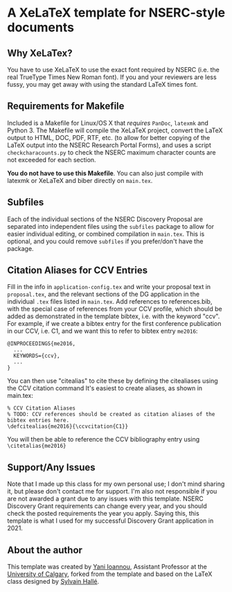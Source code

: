 A XeLaTeX template for NSERC-style documents
==========================================

## Why XeLaTex?

You have to use XeLaTeX to use the exact font required by NSERC (i.e. the real TrueType Times New Roman font). If you and your reviewers are less fussy, you may get away with using the standard LaTeX times font.
## Requirements for Makefile

Included is a Makefile for Linux/OS X that *requires* `PanDoc`, `latexmk` and Python 3. The Makefile will compile the XeLaTeX project, convert the LaTeX output to HTML, DOC, PDF, RTF, etc. (to allow for better copying of the LaTeX output into the NSERC Research Portal Forms), and uses a script `checkcharacounts.py` to check the NSERC maximum character counts are not exceeded for each section.

**You do not have to use this Makefile**. You can also just compile with latexmk or XeLaTeX and biber directly on `main.tex`.

## Subfiles

Each of the individual sections of the NSERC Discovery Proposal are separated into independent files using the `subfiles` package to allow for easier individual editing, or combined compilation in `main.tex`. This is optional, and you could remove `subfiles` if you prefer/don't have the package.


## Citation Aliases for CCV Entries

Fill in the info in `application-config.tex` and write your proposal text in `proposal.tex`, and the relevant sections of the DG application in the individual `.tex` files listed in `main.tex`. Add references to references.bib, with the special case of references from your CCV profile, which should be added as demonstrated in the template bibtex, i.e. with the keyword "ccv". For example, if we create a bibtex entry for the first conference publication in our CCV, i.e. C1, and we want this to refer to bibtex entry `me2016`:
```
@INPROCEEDINGS{me2016,
  ...
  KEYWORDS={ccv},
  ...
}
```

You can then use "citealias" to cite these by defining the citealiases using the CCV citation command It's easiest to create aliases, as shown in main.tex:
```
% CCV Citation Aliases
% TODO: CCV references should be created as citation aliases of the bibtex entries here.
\defcitealias{me2016}{\ccvcitation{C1}}
```

You will then be able to reference the CCV bibliography entry using
`\citetalias{me2016}`

## Support/Any Issues
Note that I made up this class for my own personal use; I don't mind sharing it, but please don't contact me for support. I'm also not responsible if you are not awarded a grant due to any issues with this template. NSERC Discovery Grant requirements can change every year, and you should check the posted requirements the year you apply. Saying this, this template is what I used for my successful Discovery Grant application in 2021.

About the author
----------------

This template was created by [Yani Ioannou](https://yani.ai), Assistant Professor at the [University of Calgary](https//www.ucalgary.ca), forked from the template and based on the LaTeX class designed by [Sylvain Hallé](http://leduotang.ca/sylvain).